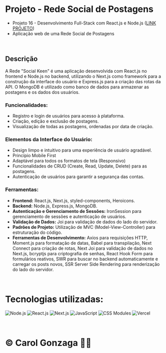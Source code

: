# Projeto - Rede Social de Postagens
- Projeto 16 - Desenvolvimento Full-Stack com React.js e Node.js ([LINK PROJETO](https://social-keen.vercel.app/))
- Aplicação web de uma Rede Social de Postagens

<br/>

## Descrição

A Rede "Social Keen" é uma aplicação desenvolvida com React.js no frontend e Node.js no backend, utilizando o Next.js como framework para a construção da interface do usuário e Express.js para a criação das rotas da API. O MongoDB é utilizado como banco de dados para armazenar as postagens e os dados dos usuários.

### Funcionalidades:
- Registro e login de usuários para acesso à plataforma.
- Criação, edição e exclusão de postagens.
- Visualização de todas as postagens, ordenadas por data de criação.

### Elementos da Interface do Usuário:
- Design limpo e intuitivo para uma experiência de usuário agradável.
- Princípio Mobile First 
- Adaptável para todos os formatos de tela (Responsivo)
- Funcionalidades de CRUD (Create, Read, Update, Delete) para as postagens.
- Autenticação de usuários para garantir a segurança das contas.

### Ferramentas:
- **Frontend:** React.js, Next.js, styled-components, Heroicons.
- **Backend:** Node.js, Express.js, MongoDB.
- **Autenticação e Gerenciamento de Sessões:** IronSession para gerenciamento de sessões e autenticação de usuários.
- **Validação de Dados:** Joi para validação de dados do lado do servidor.
- **Padrões de Projeto:** Utilização de MVC (Model-View-Controller) para estruturação do código.
- **Ferramentas de Desenvolvimento:** Axios para requisições HTTP, Moment.js para formatação de datas, Babel para transpilação, Next Connect para criação de rotas, Next Joi para validação de dados no Next.js, bcryptjs para criptografia de senhas, React Hook Form para formulários reativos, SWR para buscar no backend automaticamente e carregar os posts novos, SSR Server Side Rendering para renderização do lado do servidor.

<br/>

# Tecnologias utilizadas:
![Node.js](https://img.shields.io/badge/Node.js-%23323330.svg?style=flat&logo=node.js&logoColor=%23F7DF1E)
![React.js](https://img.shields.io/badge/React.js-%2361DAFB.svg?style=flat&logo=react&logoColor=white)
![Next.js](https://img.shields.io/badge/Next.js-%23000000.svg?style=flat&logo=next.js&logoColor=white)
![JavaScript](https://img.shields.io/badge/JavaScript-%23323330.svg?style=flat&logo=javascript&logoColor=%23F7DF1E)
![CSS Modules](https://img.shields.io/badge/CSS_Modules-%231572B6.svg?style=flat&logo=css3&logoColor=white)
![Vercel](https://img.shields.io/badge/Vercel-%23000000.svg?style=flat&logo=vercel&logoColor=white)


<br/>

# © Carol Gonzaga 🏳️‍🌈
